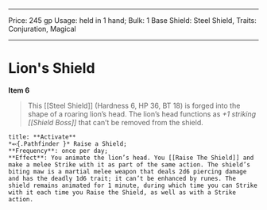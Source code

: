 
---
Price: 245 gp
Usage: held in 1 hand;
Bulk: 1
Base Shield: Steel Shield,
Traits: Conjuration, Magical

---

# Lion's Shield

**Item 6**

> This [[Steel Shield]] (Hardness 6, HP 36, BT 18) is forged into the shape of a roaring lion’s head. The lion’s head functions as *+1 striking [[Shield Boss]]* that can’t be removed from the shield.

```ad-embed-ability
title: **Activate**
*⬻{.Pathfinder }* Raise a Shield; 
**Frequency**: once per day;
**Effect**: You animate the lion’s head. You [[Raise The Shield]] and make a melee Strike with it as part of the same action. The shield’s biting maw is a martial melee weapon that deals 2d6 piercing damage and has the deadly 1d6 trait; it can’t be enhanced by runes. The shield remains animated for 1 minute, during which time you can Strike with it each time you Raise the Shield, as well as with a Strike action.

```
